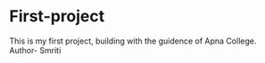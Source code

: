 # First-project
This is my first project, building with the guidence of Apna College.
<br>
Author- Smriti
